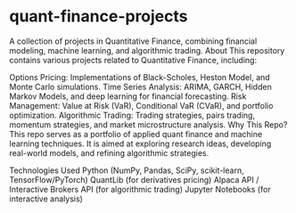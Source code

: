# quant-finance-projects
A collection of projects in Quantitative Finance, combining financial modeling, machine learning, and algorithmic trading.
About
This repository contains various projects related to Quantitative Finance, including:

Options Pricing: Implementations of Black-Scholes, Heston Model, and Monte Carlo simulations.
Time Series Analysis: ARIMA, GARCH, Hidden Markov Models, and deep learning for financial forecasting.
Risk Management: Value at Risk (VaR), Conditional VaR (CVaR), and portfolio optimization.
Algorithmic Trading: Trading strategies, pairs trading, momentum strategies, and market microstructure analysis.
Why This Repo?
This repo serves as a portfolio of applied quant finance and machine learning techniques. It is aimed at exploring research ideas, developing real-world models, and refining algorithmic strategies.

Technologies Used
Python (NumPy, Pandas, SciPy, scikit-learn, TensorFlow/PyTorch)
QuantLib (for derivatives pricing)
Alpaca API / Interactive Brokers API (for algorithmic trading)
Jupyter Notebooks (for interactive analysis)
